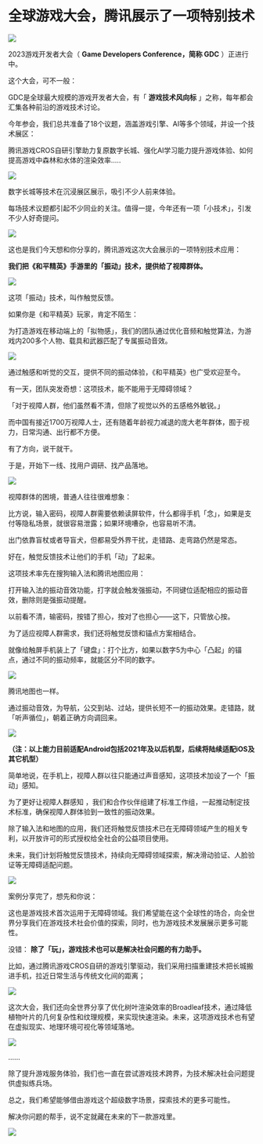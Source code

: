 # 全球游戏大会，腾讯展示了一项特别技术

![](https://inews.gtimg.com/newsapp_match/0/15124755731/0)

2023游戏开发者大会（ **Game Developers Conference，简称 GDC** ）正进行中。

这个大会，可不一般：

GDC是全球最大规模的游戏开发者大会，有「 **游戏技术风向标** 」之称，每年都会汇集各种前沿的游戏技术讨论。

今年参会，我们总共准备了18个议题，涵盖游戏引擎、AI等多个领域，并设一个技术展区：

腾讯游戏CROS自研引擎助力复原数字长城、强化AI学习能力提升游戏体验、如何提高游戏中森林和水体的渲染效率.....

![](https://inews.gtimg.com/newsapp_bt/0/15764345163/1000)

数字长城等技术在沉浸展区展示，吸引不少人前来体验。

每场技术议题都引起不少同业的关注。值得一提，今年还有一项「小技术」，引发不少人好奇提问。

![](https://inews.gtimg.com/newsapp_bt/0/15764345166/1000)

这也是我们今天想和你分享的，腾讯游戏这次大会展示的一项特别技术应用：

**我们把《和平精英》手游里的「振动」技术，提供给了视障群体。**

![](https://inews.gtimg.com/newsapp_bt/0/15764345200/1000)

这项「振动」技术，叫作触觉反馈。

如果你是《和平精英》玩家，肯定不陌生：

为打造游戏在移动端上的「拟物感」，我们的团队通过优化音频和触觉算法，为游戏内200多个人物、载具和武器匹配了专属振动音效。

![](https://inews.gtimg.com/newsapp_bt/0/15764345202/1000)

通过触感和听觉的交互，提供不同的振动体验，《和平精英》也广受欢迎至今。

有一天，团队突发奇想：这项技术，能不能用于无障碍领域？

「对于视障人群，他们虽然看不清，但除了视觉以外的五感格外敏锐。」

而中国有接近1700万视障人士，还有随着年龄视力减退的庞大老年群体，囿于视力，日常沟通、出行都不方便。

有了方向，说干就干。

于是，开始下一线、找用户调研、找产品落地。

![](https://inews.gtimg.com/newsapp_bt/0/15764345209/1000)

视障群体的困境，普通人往往很难想象：

比方说，输入密码，视障人群需要依赖读屏软件，什么都得手机「念」，如果是支付等隐私场景，就很容易泄露；如果环境嘈杂，也容易听不清。

出门依靠盲杖或者导盲犬，但都易受外界干扰，走错路、走弯路仍然是常态。

好在，触觉反馈技术让他们的手机「动」了起来。

这项技术率先在搜狗输入法和腾讯地图应用：

打开输入法的振动音效功能，打字就会触发强振动，不同键位适配相应的振动音效，删除则是强振动提醒。

以前看不清，输密码，按错了担心，按对了也担心——这下，只管放心按。

为了适应视障人群需求，我们还将触觉反馈和锚点方案相结合。

就像给触屏手机装上了「键盘」：打个比方，如果以数字5为中心「凸起」的锚点，通过不同的振动频率，就能区分不同的数字。

![](https://inews.gtimg.com/newsapp_bt/0/15764345260/1000)

腾讯地图也一样。

通过振动音效，为导航，公交到站、过站，提供长短不一的振动效果。走错路，就「听声循位」，朝着正确方向调回来。

![](https://inews.gtimg.com/newsapp_bt/0/15764345264/1000)

**（注：以上能力目前适配Android包括2021年及以后机型，后续将陆续适配iOS及其它机型）**

简单地说，在手机上，视障人群以往只能通过声音感知，这项技术加设了一个「振动」感知。

为了更好让视障人群感知 ，我们和合作伙伴组建了标准工作组，一起推动制定技术标准，确保视障人群体验到一致性的振动效果。

除了输入法和地图的应用，我们还将触觉反馈技术已在无障碍领域产生的相关专利，以开放许可的形式授权给全社会的公益项目使用。

未来，我们计划将触觉反馈技术，持续向无障碍领域探索，解决滑动验证、人脸验证等无障碍适配问题。

![](https://inews.gtimg.com/newsapp_bt/0/15764345267/1000)

案例分享完了，想先和你说：

这也是游戏技术首次运用于无障碍领域。我们希望能在这个全球性的场合，向全世界分享我们在游戏技术社会价值的探索，同时，也为游戏技术发展展示更多可能性。

没错： **除了「玩」，游戏技术也可以是解决社会问题的有力助手。**

比如，通过腾讯游戏CROS自研的游戏引擎驱动，我们采用扫描重建技术把长城搬进手机，拉近日常生活与传统文化间的距离；

![](https://inews.gtimg.com/newsapp_match/0/15764345323/0)

这次大会，我们还向全世界分享了优化树叶渲染效率的Broadleaf技术，通过降低植物叶片的几何复杂性和纹理规模，来实现快速渲染。未来，这项游戏技术也有望在虚拟现实、地理环境可视化等领域落地。

![](https://inews.gtimg.com/newsapp_match/0/15764345328/0)

......

除了提升游戏服务体验，我们也一直在尝试游戏技术跨界，为技术解决社会问题提供虚拟练兵场。

总之，我们希望能够借由游戏这个超级数字场景，探索技术的更多可能性。

解决你问题的帮手，说不定就藏在未来的下一款游戏里。

![](https://inews.gtimg.com/newsapp_bt/0/15028063608/1000)

